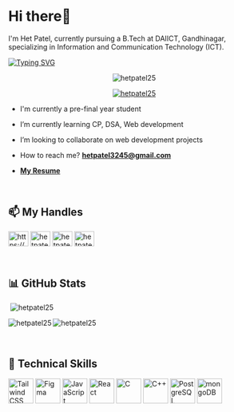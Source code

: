 <h1 align="left">Hi there👋</h1>
<p align="left">I'm Het Patel, currently pursuing a B.Tech at DAIICT, Gandhinagar, specializing in Information and Communication Technology (ICT).</p>
<a href="https://git.io/typing-svg"><img src="https://readme-typing-svg.herokuapp.com?font=Fira+Code&weight=500&duration=1000&pause=1000&random=false&width=435&lines=Competitive+Programming;Frontend+Developer;Graphic+Designer" alt="Typing SVG" /></a>


<div align="center">
<p> <img src="https://komarev.com/ghpvc/?username=hetpatel25&label=Profile%20views&color=0e75b6&style=flat" alt="hetpatel25" /> </p>
<p> <a href="https://github.com/ryo-ma/github-profile-trophy"><img src="https://github-profile-trophy.vercel.app/?username=hetpatel25" alt="hetpatel25" /></a> </p>
</div>

-  I'm currently a pre-final year student

-  I’m currently learning CP, DSA, Web development

-  I’m looking to collaborate on web development projects

-  How to reach me? **hetpatel3245@gmail.com**

-  **<a target="_blank" href = "https://drive.google.com/file/d/1dJZzSZSuWQJJ-G0EyGkrAagYANEfgxLl/view?usp=sharing">My Resume</a>**
<br/>

## 📫 My Handles
<p align="left">
<a href="https://linkedin.com/in/https://www.linkedin.com/in/het-patel-532877257/" target="blank"><img align="center" src="https://raw.githubusercontent.com/rahuldkjain/github-profile-readme-generator/master/src/images/icons/Social/linked-in-alt.svg" alt="https://www.linkedin.com/in/het-patel-532877257/" height="30" width="40" /></a>
<!-- <a href="https://instagram.com/hetpatel9.9" target="blank"><img align="center" src="https://raw.githubusercontent.com/rahuldkjain/github-profile-readme-generator/master/src/images/icons/Social/instagram.svg" alt="hetpatel9.9" height="30" width="40" /></a>-->
<a href="https://codeforces.com/profile/hetpatel3245" target="blank"><img align="center" src="https://raw.githubusercontent.com/rahuldkjain/github-profile-readme-generator/master/src/images/icons/Social/codeforces.svg" alt="hetpatel3245" height="30" width="40" /></a>
<a href="https://www.codechef.com/users/hetpatel3245" target="blank"><img align="center" src="https://cdn.jsdelivr.net/npm/simple-icons@3.1.0/icons/codechef.svg" alt="hetpatel3245" height="30" width="40" /></a> 
<!-- <a href="https://www.leetcode.com/hetpatel3245" target="blank"><img align="center" src="https://raw.githubusercontent.com/rahuldkjain/github-profile-readme-generator/master/src/images/icons/Social/leet-code.svg" alt="hetpatel3245" height="30" width="40" /></a>-->
<a href="https://auth.geeksforgeeks.org/user/hetpatel3245" target="blank"><img align="center" src="https://raw.githubusercontent.com/rahuldkjain/github-profile-readme-generator/master/src/images/icons/Social/geeks-for-geeks.svg" alt="hetpatel3245" height="30" width="40" /></a> 
</p>

<br/>

## 📊 GitHub Stats
<p>&nbsp;<img align="center" src="https://github-readme-stats.vercel.app/api?username=hetpatel25&show_icons=true&locale=en" alt="hetpatel25" /></p>
<p><img align="left" src="https://github-readme-stats.vercel.app/api/top-langs?username=hetpatel25&show_icons=true&locale=en&layout=donut" alt="hetpatel25" /></p>
<p><img align="center" src="https://github-readme-streak-stats.herokuapp.com/?user=hetpatel25&" alt="hetpatel25" /></p>

<br/>

## 💼 Technical Skills

<!--
<div align="left">
<a href="https://www.arduino.cc/" target="_blank" rel="noreferrer"> <img src="https://cdn.worldvectorlogo.com/logos/arduino-1.svg" alt="arduino" width="40" height="40"/> </a> 
<a href="https://www.cprogramming.com/" target="_blank" rel="noreferrer"> <img src="https://raw.githubusercontent.com/devicons/devicon/master/icons/c/c-original.svg" alt="c" width="40" height="40"/> </a> 
<a href="https://www.w3schools.com/cpp/" target="_blank" rel="noreferrer"> <img src="https://raw.githubusercontent.com/devicons/devicon/master/icons/cplusplus/cplusplus-original.svg" alt="cplusplus" width="40" height="40"/> </a> 
<a href="https://expressjs.com" target="_blank" rel="noreferrer"> <img src="https://raw.githubusercontent.com/devicons/devicon/master/icons/express/express-original-wordmark.svg" alt="express" width="40" height="40"/> </a> 
<a href="https://www.w3.org/html/" target="_blank" rel="noreferrer"> <img src="https://raw.githubusercontent.com/devicons/devicon/master/icons/html5/html5-original-wordmark.svg" alt="html5" width="40" height="40"/> </a> 
<a href="https://developer.mozilla.org/en-US/docs/Web/JavaScript" target="_blank" rel="noreferrer"> <img src="https://raw.githubusercontent.com/devicons/devicon/master/icons/javascript/javascript-original.svg" alt="javascript" width="40" height="40"/> </a> 
<a href="https://www.linux.org/" target="_blank" rel="noreferrer"> <img src="https://raw.githubusercontent.com/devicons/devicon/master/icons/linux/linux-original.svg" alt="linux" width="40" height="40"/> </a>
<a href="https://www.mongodb.com/" target="_blank" rel="noreferrer"> <img src="https://raw.githubusercontent.com/devicons/devicon/master/icons/mongodb/mongodb-original-wordmark.svg" alt="mongodb" width="40" height="40"/> </a>
<a href="https://nodejs.org" target="_blank" rel="noreferrer"> <img src="https://raw.githubusercontent.com/devicons/devicon/master/icons/nodejs/nodejs-original-wordmark.svg" alt="nodejs" width="40" height="40"/> </a>
<a href="https://www.postgresql.org" target="_blank" rel="noreferrer"> <img src="https://raw.githubusercontent.com/devicons/devicon/master/icons/postgresql/postgresql-original-wordmark.svg" alt="postgresql" width="40" height="40"/> </a> 
<a href="https://reactjs.org/" target="_blank" rel="noreferrer"> <img src="https://raw.githubusercontent.com/devicons/devicon/master/icons/react/react-original-wordmark.svg" alt="react" width="40" height="40"/> </a> 
<a href="https://scikit-learn.org/" target="_blank" rel="noreferrer"> <img src="https://upload.wikimedia.org/wikipedia/commons/0/05/Scikit_learn_logo_small.svg" alt="scikit_learn" width="40" height="40"/> </a> 
<a href="https://tailwindcss.com/" target="_blank" rel="noreferrer"> <img src="https://www.vectorlogo.zone/logos/tailwindcss/tailwindcss-icon.svg" alt="tailwind" width="40" height="40"/> </a> 
</div>
-->

<div align="left">
	<img width="50" src="https://user-images.githubusercontent.com/25181517/202896760-337261ed-ee92-4979-84c4-d4b829c7355d.png" alt="Tailwind CSS" title="Tailwind CSS"/>
	<img width="50" src="https://user-images.githubusercontent.com/25181517/189715289-df3ee512-6eca-463f-a0f4-c10d94a06b2f.png" alt="Figma" title="Figma"/>
	<img width="50" src="https://user-images.githubusercontent.com/25181517/117447155-6a868a00-af3d-11eb-9cfe-245df15c9f3f.png" alt="JavaScript" title="JavaScript"/>
	<img width="50" src="https://user-images.githubusercontent.com/25181517/183897015-94a058a6-b86e-4e42-a37f-bf92061753e5.png" alt="React" title="React"/>
	<img width="50" src="https://user-images.githubusercontent.com/25181517/192106070-46255bcf-65e6-4c6b-a296-bf8d0d8fb2a7.png" alt="C" title="C"/>
	<img width="50" src="https://user-images.githubusercontent.com/25181517/192106073-90fffafe-3562-4ff9-a37e-c77a2da0ff58.png" alt="C++" title="C++"/>
	<img width="50" src="https://user-images.githubusercontent.com/25181517/117208740-bfb78400-adf5-11eb-97bb-09072b6bedfc.png" alt="PostgreSQL" title="PostgreSQL"/>
	<img width="50" src="https://user-images.githubusercontent.com/25181517/182884177-d48a8579-2cd0-447a-b9a6-ffc7cb02560e.png" alt="mongoDB" title="mongoDB"/>
</div>
